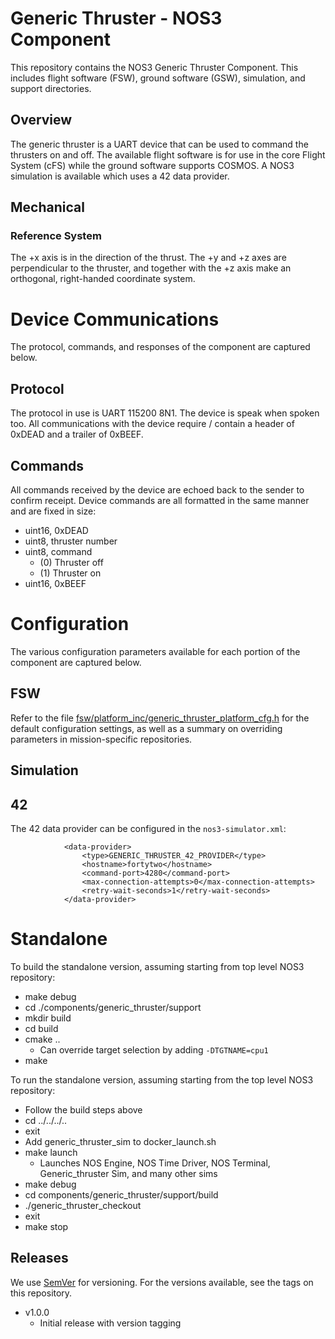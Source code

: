 # Generic Thruster - NOS3 Component
This repository contains the NOS3 Generic Thruster Component.
This includes flight software (FSW), ground software (GSW), simulation, and support directories.

## Overview
The generic thruster is a UART device that can be used to command the thrusters on and off.  The available flight software is for use in the core Flight System (cFS) while the ground software supports COSMOS.  A NOS3 simulation is available which uses a 42 data provider.

## Mechanical
### Reference System
The +x axis is in the direction of the thrust.  The +y and +z axes are perpendicular to the thruster, and together with the +z axis make an orthogonal, right-handed coordinate system.

# Device Communications
The protocol, commands, and responses of the component are captured below.

## Protocol
The protocol in use is UART 115200 8N1.
The device is speak when spoken too.
All communications with the device require / contain a header of 0xDEAD and a trailer of 0xBEEF.

## Commands
All commands received by the device are echoed back to the sender to confirm receipt.
Device commands are all formatted in the same manner and are fixed in size:
* uint16, 0xDEAD
* uint8, thruster number
* uint8, command
  - (0) Thruster off
  - (1) Thruster on
* uint16, 0xBEEF

# Configuration
The various configuration parameters available for each portion of the component are captured below.

## FSW
Refer to the file [fsw/platform_inc/generic_thruster_platform_cfg.h](fsw/platform_inc/generic_thruster_platform_cfg.h) for the default
configuration settings, as well as a summary on overriding parameters in mission-specific repositories.

## Simulation
## 42
The 42 data provider can be configured in the `nos3-simulator.xml`:
```
            <data-provider>
                <type>GENERIC_THRUSTER_42_PROVIDER</type>
                <hostname>fortytwo</hostname>
                <command-port>4280</command-port>
                <max-connection-attempts>0</max-connection-attempts>
                <retry-wait-seconds>1</retry-wait-seconds>
            </data-provider>
```


# Standalone
To build the standalone version, assuming starting from top level NOS3 repository:
* make debug
* cd ./components/generic_thruster/support
* mkdir build
* cd build
* cmake .. 
  * Can override target selection by adding `-DTGTNAME=cpu1`
* make

To run the standalone version, assuming starting from the top level NOS3 repository:
* Follow the build steps above
* cd ../../../..
* exit
* Add generic_thruster_sim to docker_launch.sh
* make launch
  * Launches NOS Engine, NOS Time Driver, NOS Terminal, Generic_thruster Sim, and many other sims
* make debug
* cd components/generic_thruster/support/build
* ./generic_thruster_checkout
* exit
* make stop

## Releases
We use [SemVer](http://semver.org/) for versioning. For the versions available, see the tags on this repository.
* v1.0.0 
  - Initial release with version tagging
